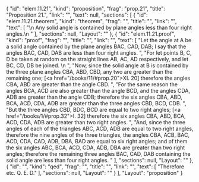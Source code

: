 {
  "id": "elem.11.21",
  "kind": "proposition",
  "frag": "prop.21",
  "title": "Proposition 21.",
  "link": "",
  "text": null,
  "sections": [
    {
      "id": "elem.11.21.theorem",
      "kind": "theorem",
      "frag": "",
      "title": "",
      "link": "",
      "text": [
        "\n       Any solid angle is contained by plane angles less than four right angles.\n      "
      ],
      "sections": null,
      "Layout": ""
    },
    {
      "id": "elem.11.21.proof",
      "kind": "proof",
      "frag": "",
      "title": "",
      "link": "",
      "text": [
        "Let the angle at A be a solid angle contained by the plane angles BAC, CAD, DAB; I say that the angles BAC, CAD, DAB are less than four right angles. ",
        "For let points B, C, D be taken at random on the straight lines AB, AC, AD respectively, and let BC, CD, DB be joined. \n      ",
        "Now, since the solid angle at B is contained by the three plane angles CBA, ABD, CBD, any two are greater than the remaining one; [<a href=\"/books/11/#prop.20\">XI. 20</a>] therefore the angles CBA, ABD are greater than the angle CBD. ",
        "For the same reason the angles BCA, ACD are also greater than the angle BCD, and the angles CDA, ADB are greater than the angle CDB; therefore the six angles CBA, ABD, BCA, ACD, CDA, ADB are greater than the three angles CBD, BCD, CDB. ",
        "But the three angles CBD, BDC, BCD are equal to two right angles; [<a href=\"/books/1/#prop.32\">I. 32</a>] therefore the six angles CBA, ABD, BCA, ACD, CDA, ADB are greater than two right angles. ",
        "And, since the three angles of each of the triangles ABC, ACD, ADB are equal to two right angles, therefore the nine angles of the three triangles, the angles CBA, ACB, BAC, ACD, CDA, CAD, ADB, DBA, BAD are equal to six right angles; and of them the six angles ABC, BCA, ACD, CDA, ADB, DBA are greater than two right angles; therefore the remaining three angles BAC, CAD, DAB containing the solid angle are less than four right angles. "
      ],
      "sections": null,
      "Layout": ""
    },
    {
      "id": "",
      "kind": "qed",
      "frag": "",
      "title": "",
      "link": "",
      "text": [
        "Therefore etc. Q. E. D."
      ],
      "sections": null,
      "Layout": ""
    }
  ],
  "Layout": "proposition"
}

